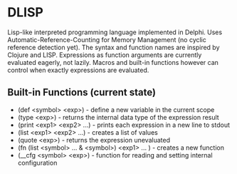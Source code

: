 DLISP
=====

Lisp-like interpreted programming language implemented in Delphi. 
Uses Automatic-Reference-Counting for Memory Management (no cyclic reference detection yet).
The syntax and function names are inspired by Clojure and LISP. 
Expressions as function arguments are currently evaluated eagerly, not lazily. 
Macros and built-in functions however can control when exactly expressions are evaluated.

Built-in Functions (current state)
----------------------------------

* (def &lt;symbol&gt; &lt;exp&gt;) - define a new variable in the current scope
* (type &lt;exp&gt;) - returns the internal data type of the expression result
* (print &lt;exp1&gt; &lt;exp2&gt; ...) - prints each expression in a new line to stdout
* (list &lt;exp1&gt; &lt;exp2&gt; ...) - creates a list of values
* (quote &lt;exp&gt;) - returns the expression unevaluated
* (fn (list &lt;symbol&gt; ... & &lt;symbol&gt;) &lt;exp1&gt; ... <expn>) - creates a new function
* (__cfg &lt;symbol&gt; &lt;exp&gt;) - function for reading and setting internal configuration

